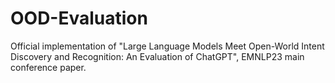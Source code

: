 # OOD-Evaluation
Official implementation of "Large Language Models Meet Open-World Intent Discovery and Recognition: An Evaluation of ChatGPT", EMNLP23 main conference paper.
